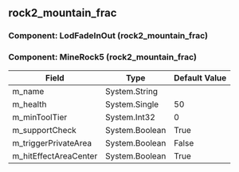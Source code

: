 ## rock2_mountain_frac

### Component: LodFadeInOut (rock2_mountain_frac)

### Component: MineRock5 (rock2_mountain_frac)

|Field|Type|Default Value|
|---|---|---|
|m_name|System.String||
|m_health|System.Single|50|
|m_minToolTier|System.Int32|0|
|m_supportCheck|System.Boolean|True|
|m_triggerPrivateArea|System.Boolean|False|
|m_hitEffectAreaCenter|System.Boolean|True|

